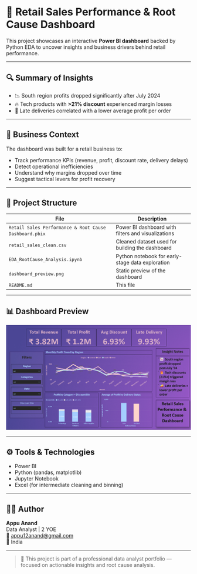 # 🧾 Retail Sales Performance & Root Cause Dashboard

This project showcases an interactive **Power BI dashboard** backed by Python EDA to uncover insights and business drivers behind retail performance.

---

## 🔍 Summary of Insights

- 📉 South region profits dropped significantly after July 2024
- 🔥 Tech products with **>21% discount** experienced margin losses
- 🚚 Late deliveries correlated with a lower average profit per order

---

## 💼 Business Context

The dashboard was built for a retail business to:
- Track performance KPIs (revenue, profit, discount rate, delivery delays)
- Detect operational inefficiencies
- Understand why margins dropped over time
- Suggest tactical levers for profit recovery

---

## 📁 Project Structure

| File | Description |
|------|-------------|
| `Retail Sales Performance & Root Cause Dashboard.pbix` | Power BI dashboard with filters and visualizations |
| `retail_sales_clean.csv` | Cleaned dataset used for building the dashboard |
| `EDA_RootCause_Analysis.ipynb` | Python notebook for early-stage data exploration |
| `dashboard_preview.png` | Static preview of the dashboard |
| `README.md` | This file |

---

## 📊 Dashboard Preview

![Retail Dashboard](dashboard_preview.png)

---

## ⚙️ Tools & Technologies

- Power BI
- Python (pandas, matplotlib)
- Jupyter Notebook
- Excel (for intermediate cleaning and binning)

---

## 👨‍💻 Author

**Appu Anand**  
Data Analyst | 2 YOE  
📧 appu12anand@gmail.com  
📍 India

---

> 🧠 This project is part of a professional data analyst portfolio — focused on actionable insights and root cause analysis.
